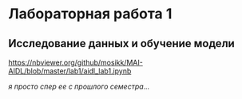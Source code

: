 # Лабораторная работа 1
## Исследование данных и обучение модели

https://nbviewer.org/github/mosikk/MAI-AIDL/blob/master/lab1/aidl_lab1.ipynb  

*я просто спер ее с прошлого семестра...*
